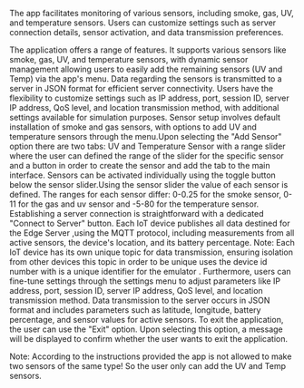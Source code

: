The app facilitates monitoring of various sensors, including smoke, gas, UV, and temperature sensors. 
Users can customize settings such as server connection details, sensor activation, and data transmission preferences.

The application offers a range of features. It supports various sensors like smoke, gas, UV, and temperature sensors, with 
dynamic sensor management allowing users to easily add the remaining sensors (UV and Temp) via the app's menu. 
Data regarding the sensors is transmitted to a server in JSON format for efficient server connectivity. Users have the flexibility to customize settings 
such as IP address, port, session ID, server IP address, QoS level, and location transmission method, with additional settings available for simulation purposes. 
Sensor setup involves default installation of smoke and gas sensors, with options to add UV and temperature sensors through the menu.Upon selecting the "Add Sensor" option there 
are two tabs: UV and Temperature Sensor with a range slider where the user can defined the range of the slider for the specific sensor and a button in order to create the sensor and add the
tab to the main interface.
Sensors can be activated individually using the toggle button below the sensor slider.Using the sensor slider the value of each sensor is defined. 
The ranges for each sensor differ: 0-0.25 for the
smoke sensor, 0-11 for the gas and uv sensor and -5-80 for the temperature sensor.
Establishing a server connection is straightforward with a dedicated "Connect to Server" button. Each IoT device publishes all data destined for the Edge Server ,using the MQTT protocol, 
including measurements from all active sensors, the device's location, and its battery percentage. Note: Each IoT device has its own unique topic for data transmission, ensuring isolation from other devices
this topic in order to be unique uses the device id number with is a unique identifier for the emulator .
Furthermore, users can fine-tune settings through the settings menu to adjust parameters like IP address, port, session ID, server IP address, QoS level, 
and location transmission method.
Data transmission to the server occurs in JSON format and includes parameters such as latitude, longitude, 
battery percentage, and sensor values for active sensors.
To exit the application, the user can use the "Exit" option. Upon selecting this option, a message will be displayed to confirm whether the user wants to exit the 
application.


Note: According to the instructions provided the app is not allowed to make two sensors of the same type! So the user only can add the UV and Temp sensors.